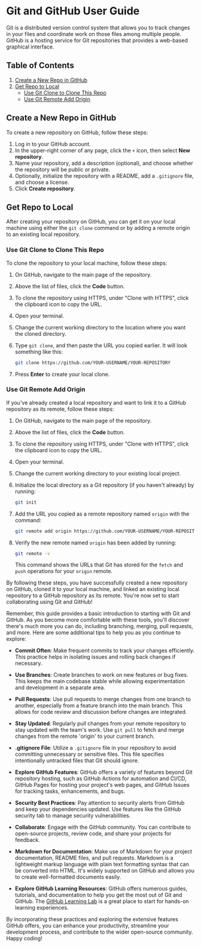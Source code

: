 # Git and GitHub User Guide
Git is a distributed version control system that allows you to track changes in your files and coordinate work on those files among multiple people. GitHub is a hosting service for Git repositories that provides a web-based graphical interface. 

## Table of Contents

1. [Create a New Repo in GitHub](#create-a-new-repo-in-github)
2. [Get Repo to Local](#get-repo-to-local)
   - [Use Git Clone to Clone This Repo](#use-git-clone-to-clone-this-repo)
   - [Use Git Remote Add Origin](#use-git-remote-add-origin)

## Create a New Repo in GitHub

To create a new repository on GitHub, follow these steps:

1. Log in to your GitHub account.
2. In the upper-right corner of any page, click the `+` icon, then select **New repository**.
3. Name your repository, add a description (optional), and choose whether the repository will be public or private.
4. Optionally, initialize the repository with a README, add a `.gitignore` file, and choose a license.
5. Click **Create repository**.

## Get Repo to Local

After creating your repository on GitHub, you can get it on your local machine using either the `git clone` command or by adding a remote origin to an existing local repository.

### Use Git Clone to Clone This Repo

To clone the repository to your local machine, follow these steps:

1. On GitHub, navigate to the main page of the repository.
2. Above the list of files, click the **Code** button.
3. To clone the repository using HTTPS, under "Clone with HTTPS", click the clipboard icon to copy the URL.
4. Open your terminal.
5. Change the current working directory to the location where you want the cloned directory.
6. Type `git clone`, and then paste the URL you copied earlier. It will look something like this:

    ```bash
    git clone https://github.com/YOUR-USERNAME/YOUR-REPOSITORY
    ```

7. Press **Enter** to create your local clone.

### Use Git Remote Add Origin

If you've already created a local repository and want to link it to a GitHub repository as its remote, follow these steps:

1. On GitHub, navigate to the main page of the repository.
2. Above the list of files, click the **Code** button.
3. To clone the repository using HTTPS, under "Clone with HTTPS", click the clipboard icon to copy the URL.
4. Open your terminal.
5. Change the current working directory to your existing local project.
6. Initialize the local directory as a Git repository (if you haven't already) by running:

    ```bash
    git init
    ```

7. Add the URL you copied as a remote repository named `origin` with the command:

    ```bash
    git remote add origin https://github.com/YOUR-USERNAME/YOUR-REPOSITORY
    ```

8. Verify the new remote named `origin` has been added by running:

    ```bash
    git remote -v
    ```

    This command shows the URLs that Git has stored for the `fetch` and `push` operations for your `origin` remote.

By following these steps, you have successfully created a new repository on GitHub, cloned it to your local machine, and linked an existing local repository to a GitHub repository as its remote. You're now set to start collaborating using Git and GitHub!

Remember, this guide provides a basic introduction to starting with Git and GitHub. As you become more comfortable with these tools, you'll discover there's much more you can do, including branching, merging, pull requests, and more. Here are some additional tips to help you as you continue to explore:

- **Commit Often**: Make frequent commits to track your changes efficiently. This practice helps in isolating issues and rolling back changes if necessary.
  
- **Use Branches**: Create branches to work on new features or bug fixes. This keeps the main codebase stable while allowing experimentation and development in a separate area.
  
- **Pull Requests**: Use pull requests to merge changes from one branch to another, especially from a feature branch into the main branch. This allows for code review and discussion before changes are integrated.

- **Stay Updated**: Regularly pull changes from your remote repository to stay updated with the team's work. Use `git pull` to fetch and merge changes from the remote 'origin' to your current branch.

- **.gitignore File**: Utilize a `.gitignore` file in your repository to avoid committing unnecessary or sensitive files. This file specifies intentionally untracked files that Git should ignore.

- **Explore GitHub Features**: GitHub offers a variety of features beyond Git repository hosting, such as GitHub Actions for automation and CI/CD, GitHub Pages for hosting your project's web pages, and GitHub Issues for tracking tasks, enhancements, and bugs.

- **Security Best Practices**: Pay attention to security alerts from GitHub and keep your dependencies updated. Use features like the GitHub security tab to manage security vulnerabilities.

- **Collaborate**: Engage with the GitHub community. You can contribute to open-source projects, review code, and share your projects for feedback.

- **Markdown for Documentation**: Make use of Markdown for your project documentation, README files, and pull requests. Markdown is a lightweight markup language with plain text formatting syntax that can be converted into HTML. It's widely supported on GitHub and allows you to create well-formatted documents easily.

- **Explore GitHub Learning Resources**: GitHub offers numerous guides, tutorials, and documentation to help you get the most out of Git and GitHub. The [GitHub Learning Lab](https://lab.github.com/) is a great place to start for hands-on learning experiences.

By incorporating these practices and exploring the extensive features GitHub offers, you can enhance your productivity, streamline your development process, and contribute to the wider open-source community. Happy coding!
